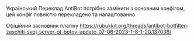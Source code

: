 Український Переклад AntiBot потрібно замінити з основним конфігом, цей конфіг повністю перекладено та налаштованно

Офіційний засновник плагіну https://rubukkit.org/threads/antibot-botfilter-zaschiti-svoj-server-ot-botov-update-07-06-2023-1-8-1-20.137038/
